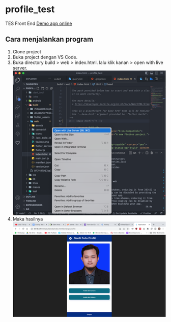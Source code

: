 # profile_test
 TES Front End
 [Demo app online](https://camera.irfams.my.id/)

## Cara menjalankan program

1. Clone project
2. Buka project dengan VS Code.
3. Buka directory build > web > index.html.
lalu klik kanan > open with live server.
 ![alt text][num1]
4. Maka hasilnya
 ![alt text][num2]


[num1]: https://github.com/irfans18/profile_test/blob/main/tutorial.png "tutorial"
[num2]: https://github.com/irfans18/profile_test/blob/main/result.png "Hasil"
 

 
